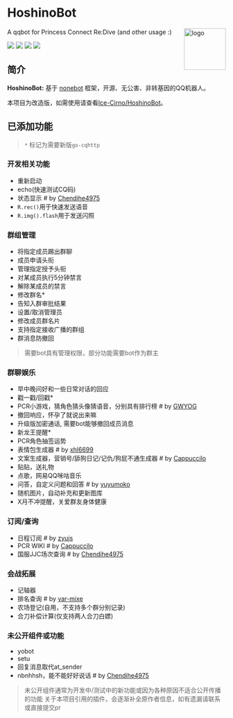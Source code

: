 # HoshinoBot

<img align="right" src="https://dss0.bdstatic.com/6Ox1bjeh1BF3odCf/it/u=66609348,1459848057&fm=74&app=80&f=JPEG&size=f121,121?sec=1880279984&t=2d345877b663ea784b13a0ee76e16b54" alt="logo" width="96px" />

A qqbot for Princess Connect Re:Dive (and other usage :)

<img src="https://img.shields.io/badge/HoshinoBot-v2.0-brightgreen"/> <img src="https://img.shields.io/badge/Yobot-v3.6.4-brightgreen" /> <img src="https://img.shields.io/badge/Powered_by-Ice--Cirno-orange"/> <img src="https://img.shields.io/badge/Improved_by---LAN---blue"/>

## 简介

**HoshinoBot:** 基于 [nonebot](http://nonebot.cqp.moe) 框架，开源、无公害、非转基因的QQ机器人。

本项目为改造版，如需使用请查看[Ice-Cirno/HoshinoBot](https://github.com/Ice-Cirno/HoshinoBot)。

## 已添加功能

> `*` 标记为需要新版`go-cqhttp`

### 开发相关功能

- 重新启动
- echo(快速测试CQ码)
- 状态显示 #  by [Chendihe4975](https://github.com/Chendihe4975)
- `R.rec()`用于快速发送语音
- `R.img().flash`用于发送闪照

### 群组管理

- 将指定成员踢出群聊
- 成员申请头衔
- 管理指定授予头衔
- 对某成员执行5分钟禁言
- 解除某成员的禁言
- 修改群名*
- 告知入群审批结果
- 设置/取消管理员
- 修改成员群名片
- 支持指定接收广播的群组
- 群消息防撤回

> 需要bot具有管理权限，部分功能需要bot作为群主

### 群聊娱乐

- 早中晚问好和一些日常对话的回应
- 戳一戳/回戳*
- PCR小游戏，猜角色猜头像猜语音，分别具有排行榜  # by [GWYOG](https://github.com/GWYOG)
- 撤回响应，怀孕了就说出来嘛
- 升级版加密通话, 需要bot能够撤回成员消息
- 新龙王提醒*
- PCR角色抽签运势
- 表情包生成器  # by [xhl6699](https://github.com/xhl6699)
- 文案生成器，营销号/舔狗日记/记仇/狗屁不通生成器  # by [Cappuccilo](https://github.com/Cappuccilo)
- 贴贴，送礼物
- 点歌，网易QQ咪咕音乐
- 问答，自定义问题和回答  # by [yuyumoko](https://github.com/yuyumoko)
- 随机图片，自动补充和更新图库
- X月不冲提醒，关爱群友身体健康


### 订阅/查询

- 日程订阅  # by [zyujs](https://github.com/zyujs)
- PCR WIKI  # by [Cappuccilo](https://github.com/Cappuccilo)
- 国服JJC场次查询  # by [Chendihe4975](https://github.com/Chendihe4975)

### 会战拓展

- 记轴器
- 排名查询  # by [var-mixe](https://github.com/var-mixer)
- 农场登记(自用，不支持多个群分别记录)
- 合刀补偿计算(仅支持两人合刀白嫖)


### 未公开组件或功能

- yobot
- setu
- 回复消息取代at_sender
- nbnhhsh，能不能好好说话  # by [Chendihe4975](https://github.com/Chendihe4975)

> 未公开组件通常为开发中/测试中的新功能或因为各种原因不适合公开传播的功能
> 关于本项目引用的插件，会逐渐补全原作者信息，如有遗漏请联系或直接提交pr